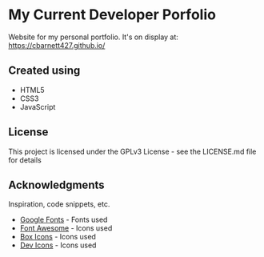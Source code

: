 # My Current Developer Porfolio

Website for my personal portfolio. It's on display at: https://cbarnett427.github.io/

## Created using
- HTML5
- CSS3
- JavaScript

## License

This project is licensed under the GPLv3 License - see the LICENSE.md file for details

## Acknowledgments

Inspiration, code snippets, etc.
* [Google Fonts](https://fonts.google.com/) - Fonts used
* [Font Awesome](https://fontawesome.com/?from=io/) - Icons used
* [Box Icons](https://boxicons.com/) - Icons used
* [Dev Icons](https://devicon.dev/) - Icons used
